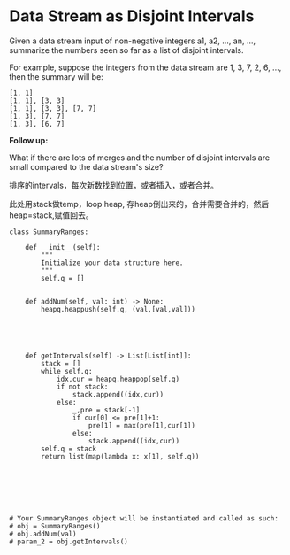 # Data Stream as Disjoint Intervals

Given a data stream input of non-negative integers a1, a2, ..., an, ..., summarize the numbers seen so far as a list of disjoint intervals.

For example, suppose the integers from the data stream are 1, 3, 7, 2, 6, ..., then the summary will be:

```text
[1, 1]
[1, 1], [3, 3]
[1, 1], [3, 3], [7, 7]
[1, 3], [7, 7]
[1, 3], [6, 7]
```

**Follow up:**

What if there are lots of merges and the number of disjoint intervals are small compared to the data stream's size?

排序的intervals，每次新数找到位置，或者插入，或者合并。

此处用stack做temp，loop heap, 存heap倒出来的，合并需要合并的，然后heap=stack,赋值回去。

```text
class SummaryRanges:

    def __init__(self):
        """
        Initialize your data structure here.
        """
        self.q = []
        

    def addNum(self, val: int) -> None:
        heapq.heappush(self.q, (val,[val,val]))
        
        
            
        

    def getIntervals(self) -> List[List[int]]:
        stack = []
        while self.q:
            idx,cur = heapq.heappop(self.q)
            if not stack:
                stack.append((idx,cur))
            else: 
                _,pre = stack[-1]
                if cur[0] <= pre[1]+1:
                    pre[1] = max(pre[1],cur[1])
                else:
                    stack.append((idx,cur))
        self.q = stack
        return list(map(lambda x: x[1], self.q))
        
                    
            
         
        


# Your SummaryRanges object will be instantiated and called as such:
# obj = SummaryRanges()
# obj.addNum(val)
# param_2 = obj.getIntervals()
```

